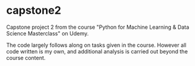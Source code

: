 # capstone2
Capstone project 2 from the course "Python for Machine Learning &amp; Data Science Masterclass" on Udemy. 

The code largely follows along on tasks given in the course. However all code written is my own, and additional analysis is carried out beyond the course content.
